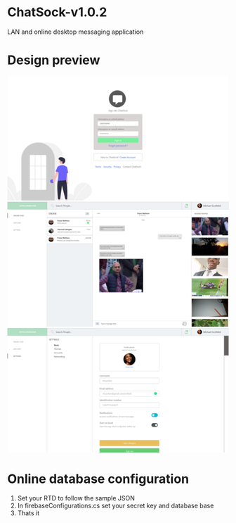 # ChatSock-v1.0.2
LAN and online desktop messaging application

# Design preview
  <img src="preview/Sign In.png" width=800 >
  <img src="preview/home (more photos).png" width=800 >
  <img src="preview/settings.png" width=800 >


# Online database configuration 
1) Set your RTD to follow the sample JSON
2) In firebaseConfigurations.cs set your secret key and database base
3) Thats it
